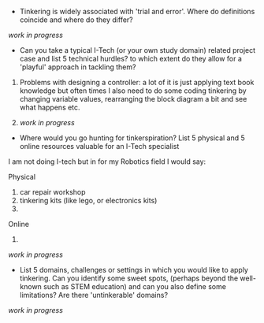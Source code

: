 - Tinkering is widely associated with 'trial and error'. Where do definitions coincide and where do they differ?

*work in progress*

- Can you take a typical I-Tech (or your own study domain) related project case and list 5 technical hurdles? to which extent do they allow for a 'playful' approach in tackling them?


1. Problems with designing a controller: a lot of it is just applying text book knowledge but often times I also need to do some coding tinkering by changing variable values, rearranging the block diagram a bit and see what happens etc.

2. *work in progress*

- Where would you go hunting for tinkerspiration? List 5 physical and 5 online resources valuable for an I-Tech specialist

I am not doing I-tech but in for my Robotics field I would say:

Physical

1. car repair workshop
2. tinkering kits (like lego, or electronics kits)
3. 

Online

1. 
*work in progress*

- List 5 domains, challenges or settings in which you would like to apply tinkering. Can you identify some sweet spots, (perhaps beyond the well-known such as STEM education) and can you also define some limitations? Are there 'untinkerable' domains?

*work in progress*
